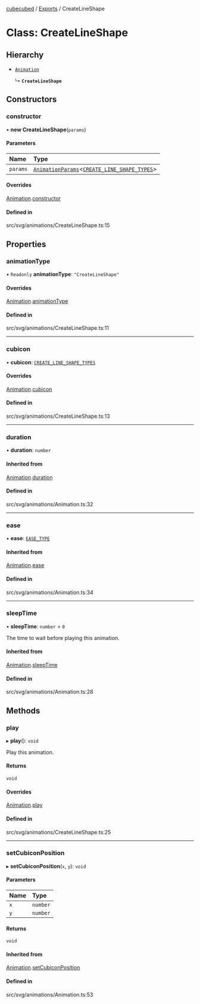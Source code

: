 [cubecubed](/reference/README.md) / [Exports](/reference/modules.md) / CreateLineShape

# Class: CreateLineShape

## Hierarchy

- [`Animation`](/reference/classes/Animation.md)

  ↳ **`CreateLineShape`**

## Constructors

### constructor

• **new CreateLineShape**(`params`)

#### Parameters

| Name | Type |
| :------ | :------ |
| `params` | [`AnimationParams`](/reference/interfaces/AnimationParams.md)<[`CREATE_LINE_SHAPE_TYPES`](/reference/types/CREATE_LINE_SHAPE_TYPES.md)\> |

#### Overrides

[Animation](/reference/classes/Animation.md).[constructor](/reference/classes/Animation.md#constructor)

#### Defined in

src/svg/animations/CreateLineShape.ts:15

## Properties

### animationType

• `Readonly` **animationType**: ``"CreateLineShape"``

#### Overrides

[Animation](/reference/classes/Animation.md).[animationType](/reference/classes/Animation.md#animationtype)

#### Defined in

src/svg/animations/CreateLineShape.ts:11

___

### cubicon

• **cubicon**: [`CREATE_LINE_SHAPE_TYPES`](/reference/types/CREATE_LINE_SHAPE_TYPES.md)

#### Overrides

[Animation](/reference/classes/Animation.md).[cubicon](/reference/classes/Animation.md#cubicon)

#### Defined in

src/svg/animations/CreateLineShape.ts:13

___

### duration

• **duration**: `number`

#### Inherited from

[Animation](/reference/classes/Animation.md).[duration](/reference/classes/Animation.md#duration)

#### Defined in

src/svg/animations/Animation.ts:32

___

### ease

• **ease**: [`EASE_TYPE`](/reference/types/EASE_TYPE.md)

#### Inherited from

[Animation](/reference/classes/Animation.md).[ease](/reference/classes/Animation.md#ease)

#### Defined in

src/svg/animations/Animation.ts:34

___

### sleepTime

• **sleepTime**: `number` = `0`

The time to wait before playing this animation.

#### Inherited from

[Animation](/reference/classes/Animation.md).[sleepTime](/reference/classes/Animation.md#sleeptime)

#### Defined in

src/svg/animations/Animation.ts:28

## Methods

### play

▸ **play**(): `void`

Play this animation.

#### Returns

`void`

#### Overrides

[Animation](/reference/classes/Animation.md).[play](/reference/classes/Animation.md#play)

#### Defined in

src/svg/animations/CreateLineShape.ts:25

___

### setCubiconPosition

▸ **setCubiconPosition**(`x`, `y`): `void`

#### Parameters

| Name | Type |
| :------ | :------ |
| `x` | `number` |
| `y` | `number` |

#### Returns

`void`

#### Inherited from

[Animation](/reference/classes/Animation.md).[setCubiconPosition](/reference/classes/Animation.md#setcubiconposition)

#### Defined in

src/svg/animations/Animation.ts:53
